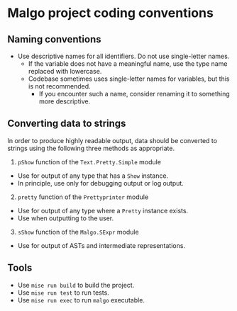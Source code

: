 # Malgo project coding conventions

## Naming conventions

- Use descriptive names for all identifiers. Do not use single-letter names.
  - If the variable does not have a meaningful name, use the type name replaced with lowercase.
  - Codebase sometimes uses single-letter names for variables, but this is not recommended.
    - If you encounter such a name, consider renaming it to something more descriptive.

## Converting data to strings

In order to produce highly readable output, data should be converted to strings using the following three methods as appropriate.

1. `pShow` function of the `Text.Pretty.Simple` module

- Use for output of any type that has a `Show` instance.
- In principle, use only for debugging output or log output.

2. `pretty` function of the `Prettyprinter` module

- Use for output of any type where a `Pretty` instance exists.
- Use when outputting to the user.

3. `sShow` function of the `Malgo.SExpr` module

- Use for output of ASTs and intermediate representations.

## Tools

- Use `mise run build` to build the project.
- Use `mise run test` to run tests.
- Use `mise run exec` to run `malgo` executable.
